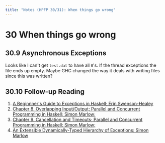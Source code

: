 ```yaml
---
title: "Notes (HPFP 30/31): When things go wrong"
---
```


# 30 When things go wrong

## 30.9 Asynchronous Exceptions

Looks like I can't get `test.dat` to have all `0`'s. If the thread exceptions
the file ends up empty. Maybe GHC changed the way it deals with writing files
since this was written?

## 30.10 Follow-up Reading

1. [A Beginnner's Guide to Exceptions in Haskell; Erin
   Swenson-Healey](https://www.youtube.com/watch?v=PWS0Whf6-wc)
2. [Chapter 8. Overlapping Input/Output; Parallel and Concurrent Programming in
   Haskell; Simon Marlow;](http://chimera.labs.oreilly.com/books/1230000000929/ch08.html)
3. [Chapter 9. Cancellation and Timeouts; Parallel and Concurrent Programming in
   Haskell; Simon Marlow;]( http://chimera.labs.oreilly.com/books/1230000000929/ch09.html)
4. [An Extensible Dynamically-Typed Hierarchy of Exceptions; Simon
   Marlow](http://community.haskell.org/~simonmar/papers/ext-exceptions.pdf)
